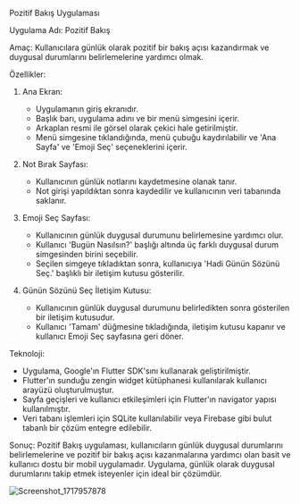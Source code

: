Pozitif Bakış Uygulaması 

Uygulama Adı: Pozitif Bakış

Amaç:
Kullanıcılara günlük olarak pozitif bir bakış açısı kazandırmak ve duygusal durumlarını belirlemelerine yardımcı olmak.

Özellikler:
1. Ana Ekran:
   - Uygulamanın giriş ekranıdır.
   - Başlık barı, uygulama adını ve bir menü simgesini içerir.
   - Arkaplan resmi ile görsel olarak çekici hale getirilmiştir.
   - Menü simgesine tıklandığında, menü çubuğu kaydırılabilir ve 'Ana Sayfa' ve 'Emoji Seç' seçeneklerini içerir.
   
2. Not Bırak Sayfası:
   - Kullanıcının günlük notlarını kaydetmesine olanak tanır.
   - Not girişi yapıldıktan sonra kaydedilir ve kullanıcının veri tabanında saklanır.

3. Emoji Seç Sayfası:
   - Kullanıcının günlük duygusal durumunu belirlemesine yardımcı olur.
   - Kullanıcı 'Bugün Nasılsın?' başlığı altında üç farklı duygusal durum simgesinden birini seçebilir.
   - Seçilen simgeye tıkladıktan sonra, kullanıcıya 'Hadi Günün Sözünü Seç.' başlıklı bir iletişim kutusu gösterilir.

4. Günün Sözünü Seç İletişim Kutusu:
   - Kullanıcının günlük duygusal durumunu belirledikten sonra gösterilen bir iletişim kutusudur.
   - Kullanıcı 'Tamam' düğmesine tıkladığında, iletişim kutusu kapanır ve kullanıcı Emoji Seç sayfasına geri döner.

Teknoloji:
- Uygulama, Google'ın Flutter SDK'sını kullanarak geliştirilmiştir.
- Flutter'ın sunduğu zengin widget kütüphanesi kullanılarak kullanıcı arayüzü oluşturulmuştur.
- Sayfa geçişleri ve kullanıcı etkileşimleri için Flutter'ın navigator yapısı kullanılmıştır.
- Veri tabanı işlemleri için SQLite kullanılabilir veya Firebase gibi bulut tabanlı bir çözüm entegre edilebilir.

Sonuç:
Pozitif Bakış uygulaması, kullanıcıların günlük duygusal durumlarını belirlemelerine ve pozitif bir bakış açısı kazanmalarına yardımcı olan basit ve kullanıcı dostu bir mobil uygulamadır. Uygulama, günlük olarak duygusal durumlarını takip etmek isteyenler için ideal bir çözümdür.

![Screenshot_1717957878](https://github.com/iremyildiiz/motivasyonapp/assets/171427424/5634f652-7670-4440-b13f-1b1658f8bcbf)



